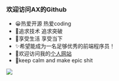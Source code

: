 ### 欢迎访问AX的Github
- 😀热爱开源 热爱coding
- 🤪追求技术 追求突破
- 💬享受生活 享受当下
- ✨希望能成为一名足够优秀的前端程序员！
- 🚀欢迎访问我的[个人网站](https://xgpax.top/)
- 🧐keep calm and make epic shit 
<!--
**WHUT-XGP/WHUT-XGP** is a ✨ _special_ ✨ repository because its `README.md` (this file) appears on your GitHub profile.

Here are some ideas to get you started:

- 🔭 I’m currently working on ...
- 🌱 I’m currently learning ...
- 👯 I’m looking to collaborate on ...
- 🤔 I’m looking for help with ...
- 💬 Ask me about ...
- 📫 How to reach me: ...
- 😄 Pronouns: ...
- ⚡ Fun fact: ...
-->
<img src="https://github-readme-stats.vercel.app/api?username=WHUT-XGP&show_icons=true&icon_color=CE1D2D&text_color=718096&bg_color=ffffff&hide_title=true"/>
